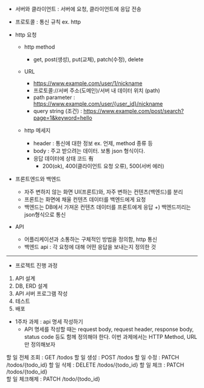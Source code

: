 - 서버와 클라이언트 : 서버에 요청, 클라이언트에 응답 전송
- 프로토콜 : 통신 규칙  ex. http
- http 요청
    - http method
        - get, post(생성), put(교체), patch(수정), delete
    - URL
        - https://www.example.com/user/1/nickname
        - 프로토콜://서버 주소(도메인)/서버 내 데이터 위치 (path)
        - path parameter :  https://www.example.com/user/{user_id}/nickname
        - query string (조건) : https://www.example.com/post/search?page=1&keyword=hello
    
    - http 메세지
        - header : 통신에 대한 정보 ex. 언제, method 종류 등
        - body : 주고 받으려는 데이터. 보통 json 형식이다.
        - 응답 데이터에 상태 코드 有
            - 200(ok), 400(클라이언트 요청 오류), 500(서버 에러)
            
- 프론트엔드와 백엔드
    - 자주 변하지 않는 화면 UI(프론트)와, 자주 변하는 컨텐츠(백엔드)를 분리
    - 프론트는 화면에 채울 컨텐츠 데이터를 백엔드에게 요청
    - 백엔드는 DB에서 가져온 컨텐츠 데이터를 프론트에게 응답 +) 백엔드끼리는 json형식으로 통신
- API
    - 어플리케이션과 소통하는 구체적인 방법을 정의함, http 통신
    - 백엔드 api : 각 요청에 대해 어떤 응답을 보내는지 정의한 것

---

- 프로젝트 진행 과정
1. API 설계
2. DB, ERD 설계
3. API 서버 프로그램 작성
4. 테스트
5. 배포

- 1주차 과제 : api 명세 작성하기
    - API 명세를 작성할 때는 request body, request header, response body,
    status code 등도 함께 정의해야 한다. 이번 과제에서는 HTTP Method, URL만 정의해보자

할 일 전체 조회 : GET /todos
할 일 생성 : POST /todos
할 일 수정 : PATCH /todos/{todo_id}
할 일 삭제 : DELETE /todos/{todo_id}
할 일 체크 : PATCH /todos/{todo_id}      
할 일 체크해제 : PATCH /todo/{todo_id} 
<!-- http request body에 { "checked": true } or { "checked": false } 데이터 필드 포함해서 보내기 -->
